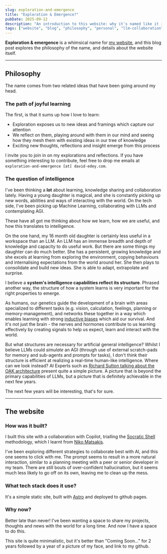 ```yaml
---
slug: exploration-and-emergence
title: "Exploration & Emergence?"
pubDate: 2025-09-12
description: "An introduction to this website: why it's named like it is, and how it was built."
tags: ["website", "blog", "philosophy", "personal", "llm-collaboration", "ai"]
---
```


**Exploration & emergence** is a whimsical name for [my website](/about), and this blog post explores the philosophy of the name, and details about the website itself.

---

## Philosophy

The name comes from two related ideas that have been going around my head.

### The path of joyful learning

The first, is that it sums up how I love to learn:

* Exploration exposes us to new ideas and framings which capture our attention
* We reflect on them, playing around with them in our mind and seeing how they mesh them with existing ideas in our tree of knowledge
* Exciting new thoughts, reflections and insight emerge from this process

I invite you to join in on my explorations and reflections. If you have something interesting to contribute, feel free to drop me emails at `exploration-and-emergence [at] david-edey.com`.

### The question of intelligence

I've been thinking a **lot** about learning, knowledge sharing and collaboration lately. Having a young daughter is magical, and she is constantly picking up new words, abilities and ways of interacting with the world. On the tech side, I've been picking up Machine Learning, collaborating with LLMs and contemplating AGI.

These have all got me thinking about how we learn, how we are useful, and how this translates to intelligence.

On the one hand, my 16 month old daughter is certainly less useful in a workspace than an LLM. An LLM has an immense breadth and depth of knowledge and capacity to do useful work. But there are some things my daughter can do much better. She has a persistent, growing knowledge and she excels at learning from exploring the environment, copying behaviours and internalising expectations from the world around her. She then plays to consolidate and build new ideas. She is able to adapt, extrapolate and surprise.

I believe a **system's intelligence capabilities reflect its structure**. Phrased another way, the structure of how a system learns is very important for the right properties to emerge.

As humans, our genetics guide the development of a brain with areas specialized to different tasks (e.g. vision, calculation, feelings, planning or memory-management), and networks these together in a way which enables learning with strong [inductive biases](https://en.wikipedia.org/wiki/Inductive_bias) which aid our survival. And it's not just the brain - the nerves and hormones contribute to us learning effectively by creating signals to help us expect, learn and interact with the world.

But what structures are necessary for artificial general intelligence? Whilst I believe LLMs could *simulate* an AGI (through use of external scratch-pads for memory and sub-agents and prompts for tasks), I don't think their structure is efficient at realizing a real-time human-like intelligence. Where can we look instead? AI Experts such as [Richard Sutton talking about the OAK architecture](https://www.youtube.com/watch?v=gEbbGyNkR2U) present quite a simple picture. A picture that is beyond the primary capabilities of LLMs, but a picture that is definitely achievable in the next few years.

The next few years will be interesting, that's for sure.

----

## The website

### How was it built?

I built this site with a collaboration with Copilot, trialling the [Socratic Shell](https://socratic-shell.github.io/socratic-shell/introduction.html) methodology, which I learnt from [Niko Matsakis](https://smallcultfollowing.com/babysteps/blog/2025/07/24/collaborative-ai-prompting/).

I've been exploring different strategies to collaborate best with AI, and this one seems to click with me. The prompt seems to result in a more natural interaction, similar to a planning meeting with a peer or senior developer in my team. There are still bouts of over-confident hallucination, but it seems much less likely to go off on its own, leaving me to clean up the mess.


### What tech stack does it use?

It's a simple static site, built with [Astro](https://astro.build/) and deployed to github pages.

### Why now?

Better late than never! I've been wanting a space to share my projects, thoughts and news with the world for a long time. And now I have a space to do this.

This site is quite minimalistic, but it's better than "Coming Soon..." for 2 years followed by a year of a picture of my face, and link to my github.
